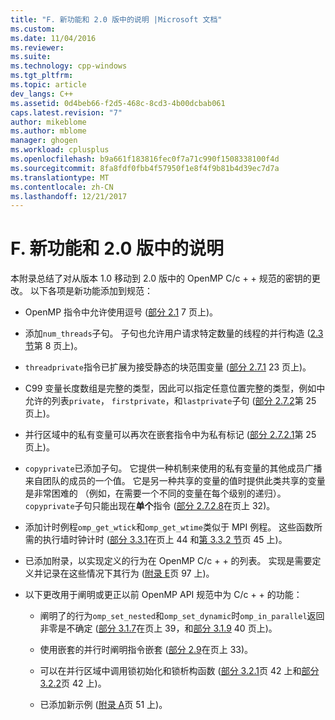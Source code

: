 ```yaml
---
title: "F. 新功能和 2.0 版中的说明 |Microsoft 文档"
ms.custom: 
ms.date: 11/04/2016
ms.reviewer: 
ms.suite: 
ms.technology: cpp-windows
ms.tgt_pltfrm: 
ms.topic: article
dev_langs: C++
ms.assetid: 0d4beb66-f2d5-468c-8cd3-4b00dcbab061
caps.latest.revision: "7"
author: mikeblome
ms.author: mblome
manager: ghogen
ms.workload: cplusplus
ms.openlocfilehash: b9a661f183816fec0f7a71c990f1508338100f4d
ms.sourcegitcommit: 8fa8fdf0fbb4f57950f1e8f4f9b81b4d39ec7d7a
ms.translationtype: MT
ms.contentlocale: zh-CN
ms.lasthandoff: 12/21/2017
---
```

# <a name="f-new-features-and-clarifications-in-version-20"></a>F. 新功能和 2.0 版中的说明
本附录总结了对从版本 1.0 移动到 2.0 版中的 OpenMP C/c + + 规范的密钥的更改。 以下各项是新功能添加到规范：  
  
-   OpenMP 指令中允许使用逗号 ([部分 2.1](../../parallel/openmp/2-1-directive-format.md) 7 页上)。  
  
-   添加`num_threads`子句。 子句也允许用户请求特定数量的线程的并行构造 ([2.3 节](../../parallel/openmp/2-3-parallel-construct.md)第 8 页上)。  
  
-   `threadprivate`指令已扩展为接受静态的块范围变量 ([部分 2.7.1](../../parallel/openmp/2-7-1-threadprivate-directive.md) 23 页上)。  
  
-   C99 变量长度数组是完整的类型，因此可以指定任意位置完整的类型，例如中允许的列表`private`， `firstprivate`，和`lastprivate`子句 ([部分 2.7.2](../../parallel/openmp/2-7-2-data-sharing-attribute-clauses.md)第 25 页上)。  
  
-   并行区域中的私有变量可以再次在嵌套指令中为私有标记 ([部分 2.7.2.1](../../parallel/openmp/2-7-2-1-private.md)第 25 页上)。  
  
-   `copyprivate`已添加子句。 它提供一种机制来使用的私有变量的其他成员广播来自团队的成员的一个值。 它是另一种共享的变量的值时提供此类共享的变量是非常困难的 （例如，在需要一个不同的变量在每个级别的递归）。 `copyprivate`子句只能出现在**单个**指令 ([部分 2.7.2.8](../../parallel/openmp/2-7-2-8-copyprivate.md)在页上 32)。  
  
-   添加计时例程`omp_get_wtick`和`omp_get_wtime`类似于 MPI 例程。 这些函数所需的执行墙时钟计时 ([部分 3.3.1](../../parallel/openmp/3-3-1-omp-get-wtime-function.md)在页上 44 和[第 3.3.2 节](../../parallel/openmp/3-3-2-omp-get-wtick-function.md)页 45 上)。  
  
-   已添加附录，以实现定义的行为在 OpenMP C/c + + 的列表。 实现是需要定义并记录在这些情况下其行为 ([附录 E](../../parallel/openmp/e-implementation-defined-behaviors-in-openmp-c-cpp.md)页 97 上)。  
  
-   以下更改用于阐明或更正以前 OpenMP API 规范中为 C/c + + 的功能：  
  
    -   阐明了的行为`omp_set_nested`和`omp_set_dynamic`时`omp_in_parallel`返回非零是不确定 ([部分 3.1.7](../../parallel/openmp/3-1-7-omp-set-dynamic-function.md)在页上 39，和[部分 3.1.9](../../parallel/openmp/3-1-9-omp-set-nested-function.md) 40 页上)。  
  
    -   使用嵌套的并行时阐明指令嵌套 ([部分 2.9](../../parallel/openmp/2-9-directive-nesting.md)在页上 33)。  
  
    -   可以在并行区域中调用锁初始化和锁析构函数 ([部分 3.2.1](../../parallel/openmp/3-2-1-omp-init-lock-and-omp-init-nest-lock-functions.md)页 42 上和[部分 3.2.2](../../parallel/openmp/3-2-2-omp-destroy-lock-and-omp-destroy-nest-lock-functions.md)页 42 上)。  
  
    -   已添加新示例 ([附录 A](../../parallel/openmp/a-examples.md)页 51 上)。